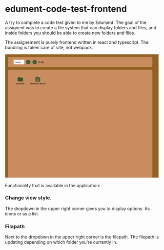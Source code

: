 # edument-code-test-frontend

A try to complete a code test given to me by Edument. The goal of the assignent was to create a file system that can display folders and files, and inside folders you should be able to create new folders and files.

The assignement is purely frontend written in react and typescript. The bundling is taken care of vite, not webpack.

![Screenshot](screenshot.png)

Functionality that is available in the application:

### Change view style.
The dropdown in the upper right corner gives you to display options. As icons or as a list.

### Filapath
Next to the dropdown in the upper right corner is the filepath. The filepath is updating depending on which folder you're currently in. 
